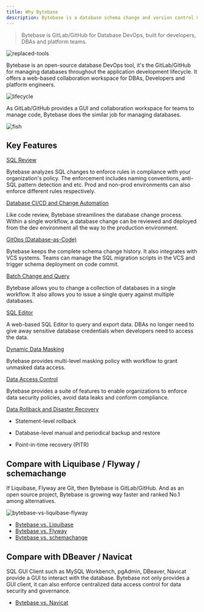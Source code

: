```yaml
---
title: Why Bytebase
description: Bytebase is a database schema change and version control management tool for teams. It consists of a web console and a backend. The backend has a migration core to manage database schema changes. It also integrates with VCS to enable version controlled schema management.
---
```


> Bytebase is GitLab/GitHub for Database DevOps, built for developers, DBAs and platform teams.

![replaced-tools](/images/replaced-tools.webp)

Bytebase is an open-source database DevOps tool, it's the GitLab/GitHub for managing databases throughout the application development lifecycle. It offers a web-based collaboration workspace for DBAs, Developers and platform engineers.

![lifecycle](/images/db-scheme-lg.png)

As GitLab/GitHub provides a GUI and collaboration workspace for teams to manage code, Bytebase does the similar job for managing databases.

![fish](/content/docs/what-is-bytebase/fish.webp)

## Key Features

[SQL Review](/docs/sql-review/overview/)

Bytebase analyzes SQL changes to enforce rules in compliance with your organization's policy. The enforcement includes naming conventions, anti-SQL pattern detection and etc. Prod and non-prod environments can also enforce different rules respectively.

[Database CI/CD and Change Automation](/docs/change-database/change-workflow/)

Like code review, Bytebase streamlines the database change process. Within a single workflow, a database change can be reviewed and deployed from the dev environment all the way to the production environment.

[GitOps (Database-as-Code)](/docs/vcs-integration/overview/)

Bytebase keeps the complete schema change history. It also integrates with VCS systems. Teams can manage the SQL migration scripts in the VCS and trigger schema deployment on code commit.

[Batch Change and Query](/docs/change-database/batch-change/)

Bytebase allows you to change a collection of databases in a single workflow. It also allows you to issue
a single query against multiple databases.

[SQL Editor](/docs/sql-editor/overview/)

A web-based SQL Editor to query and export data. DBAs no longer need to give away sensitive database credentials when developers need to access the data.

[Dynamic Data Masking](/docs/security/data-masking/overview/)

Bytebase provides multi-level masking policy with workflow to grant unmasked data access.

[Data Access Control](/docs/security/data-query/)

Bytebase provides a suite of features to enable organizations to enforce data security policies, avoid data leaks and conform compliance.

[Data Rollback and Disaster Recovery](/docs/change-database/rollback-data-changes/)

- Statement-level rollback

- Database-level manual and periodical backup and restore

- Point-in-time recovery (PITR)

## Compare with Liquibase / Flyway / schemachange

If Liquibase, Flyway are Git, then Bytebase is GitLab/GitHub. And as an open source project, Bytebase
is growing way faster and ranked No.1 among alternatives.

![bytebase-vs-liquibase-flyway](/content/docs/what-is-bytebase/bytebase-vs-liquibase-flyway-schemachange.webp)

- [Bytebase vs. Liquibase](/blog/bytebase-vs-liquibase/)
- [Bytebase vs. Flyway](/blog/bytebase-vs-flyway/)
- [Bytebase vs. schemachange](/blog/snowflake-schema-change/)

## Compare with DBeaver / Navicat

SQL GUI Client such as MySQL Workbench, pgAdmin, DBeaver, Navicat provide a GUI to interact with the
database. Bytebase not only provides a GUI client, it can also enforce centralized data access control
for data security and governance.

- [Bytebase vs. Navicat](/blog/stop-using-navicat/)
